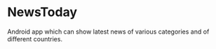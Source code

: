 # NewsToday
Android app which can show latest news of various categories and of different countries.
